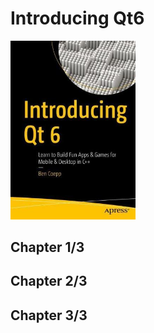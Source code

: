 # Introducing Qt6
<img src="covers/9781484274903.jpg" width="200"/>

## Chapter 1/3
## Chapter 2/3
## Chapter 3/3
